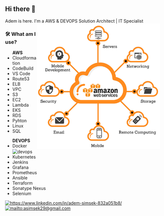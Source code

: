 <!--
**xkendx/xkendx** is a ✨ _special_ ✨ repository because its `README.md` (this file) appears on your GitHub profile. -->

## Hi there 👋
Adem is here. I'm a AWS & DEVOPS Solution Architect | IT Specialist  <img src="https://github.com/asimsek29/asimsek29/blob/master/aws.png" alt="aws" width=400 height=auto align="right">

### 🛠  What am I use?

<ul > <strong>AWS</strong>
 <li>Cloudformation</li>
 <li>CodeBuild</li>
 <li>VS Code</li>
 <li>Route53</li>
 <li>ELB</li>
 <li>VPC</li>  
 <li>S3</li>
 <li>EC2</li>
 <li>Lambda</li>
 <li>EKS</li>
 <li>RDS</li>
 <li>Pyhton</li>
 <li>Linux</li>
 <li>SQL</li>
 </ul>
 <ul> <strong>DEVOPS</strong>   <img src="https://github.com/asimsek29/asimsek29/blob/master/DEVOPS.gif" alt="devops" width=480 height=auto align="right">
 <li>Docker</li>
 <li>Kubernetes</li>
 <li>Jenkins</li>
 <li>Grafana</li>
 <li>Prometheus</li>
 <li>Ansible</li>
 <li>Terraform</li>
 <li>Sonatype Nexus</li>
 <li>Selenium</li>
 </ul>

<a href="https://www.linkedin.com/in/adem-simsek-832a051b8/" target="_blank">
    <img src="https://img.shields.io/badge/%20-linkedin-0072b1" alt="https://www.linkedin.com/in/adem-simsek-832a051b8/">
</a>
<a href="mailto:asimsek29@gmail.com" target="_blank">
    <img src="https://img.shields.io/badge/%20-gmail-B23121" alt="mailto:asimsek29@gmail.com">
</a>
<!--<a href="https://medium.com/@kendentry" target="_blank">
    <img src="https://img.shields.io/badge/%20-medium-black" alt="https://medium.com/@kendentry">
</a> -->
